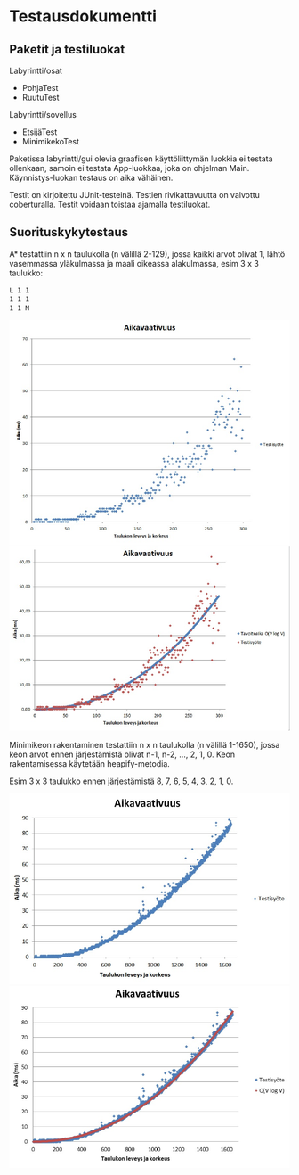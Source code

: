 Testausdokumentti
==================
Paketit ja testiluokat
-----------------------
Labyrintti/osat
- PohjaTest
- RuutuTest

Labyrintti/sovellus
- EtsijäTest
- MinimikekoTest

Paketissa labyrintti/gui olevia graafisen käyttöliittymän luokkia ei testata ollenkaan, samoin ei testata App-luokkaa, joka on ohjelman Main. Käynnistys-luokan testaus on aika vähäinen.

Testit on kirjoitettu JUnit-testeinä. Testien rivikattavuutta on valvottu coberturalla.
Testit voidaan toistaa ajamalla testiluokat.

Suorituskykytestaus
--------------------
A* testattiin n x n taulukolla (n välillä 2-129), jossa kaikki arvot olivat 1, lähtö vasemmassa yläkulmassa ja maali oikeassa alakulmassa, esim 3 x 3 taulukko:

	L 1 1
	1 1 1
	1 1 M

![Alt aStar](aStar.jpg)
![Alt aStar1](aStar1.jpg)

Minimikeon rakentaminen testattiin n x n taulukolla (n välillä 1-1650), jossa keon arvot ennen järjestämistä olivat n-1, n-2, ..., 2, 1, 0. Keon rakentamisessa käytetään heapify-metodia.

Esim 3 x 3 taulukko ennen järjestämistä 8, 7, 6, 5, 4, 3, 2, 1, 0.

![Alt keko](keko.jpg)
![Alt keko1](keko1.jpg)
